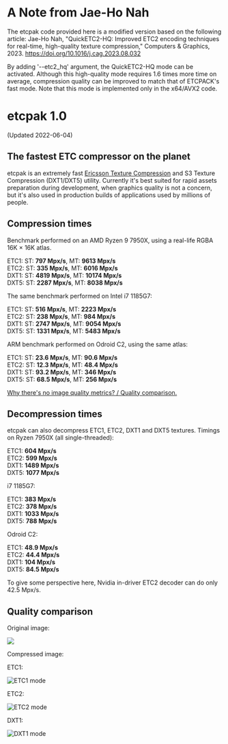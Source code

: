 # A Note from Jae-Ho Nah
The etcpak code provided here is a modified version based on the following article:
Jae-Ho Nah, "QuickETC2-HQ: Improved ETC2 encoding techniques for real-time, high-quality texture compression," Computers & Graphics, 2023.
https://doi.org/10.1016/j.cag.2023.08.032

By adding '--etc2_hq' argument, the QuickETC2-HQ mode can be activated. Although this high-quality mode requires 1.6 times more time on average, compression quality can be improved to match that of ETCPACK's fast mode. Note that this mode is implemented only in the x64/AVX2 code.

# etcpak 1.0 #
(Updated 2022-06-04)

## The fastest ETC compressor on the planet ##

etcpak is an extremely fast [Ericsson Texture Compression](http://en.wikipedia.org/wiki/Ericsson_Texture_Compression) and S3 Texture Compression (DXT1/DXT5) utility. Currently it's best suited for rapid assets preparation during development, when graphics quality is not a concern, but it's also used in production builds of applications used by millions of people.

## Compression times ##

Benchmark performed on an AMD Ryzen 9 7950X, using a real-life RGBA 16K × 16K atlas.

ETC1: ST: **797 Mpx/s**, MT: **9613 Mpx/s**  
ETC2: ST: **335 Mpx/s**, MT: **6016 Mpx/s**  
DXT1: ST: **4819 Mpx/s**, MT: **10174 Mpx/s**  
DXT5: ST: **2287 Mpx/s**, MT: **8038 Mpx/s**

The same benchmark performed on Intel i7 1185G7:

ETC1: ST: **516 Mpx/s**, MT: **2223 Mpx/s**  
ETC2: ST: **238 Mpx/s**, MT: **984 Mpx/s**  
DXT1: ST: **2747 Mpx/s**, MT: **9054 Mpx/s**  
DXT5: ST: **1331 Mpx/s**, MT: **5483 Mpx/s**

ARM benchmark performed on Odroid C2, using the same atlas:

ETC1: ST: **23.6 Mpx/s**, MT: **90.6 Mpx/s**  
ETC2: ST: **12.3 Mpx/s**, MT: **48.4 Mpx/s**  
DXT1: ST: **93.2 Mpx/s**, MT: **346 Mpx/s**  
DXT5: ST: **68.5 Mpx/s**, MT: **256 Mpx/s**

[Why there's no image quality metrics? / Quality comparison.](http://i.imgur.com/FxlmUOF.png)

## Decompression times ##

etcpak can also decompress ETC1, ETC2, DXT1 and DXT5 textures. Timings on Ryzen 7950X (all single-threaded):

ETC1: **604 Mpx/s**  
ETC2: **599 Mpx/s**  
DXT1: **1489 Mpx/s**  
DXT5: **1077 Mpx/s**

i7 1185G7:

ETC1: **383 Mpx/s**  
ETC2: **378 Mpx/s**  
DXT1: **1033 Mpx/s**  
DXT5: **788 Mpx/s**

Odroid C2:

ETC1: **48.9 Mpx/s**  
ETC2: **44.4 Mpx/s**  
DXT1: **104 Mpx/s**  
DXT5: **84.5 Mpx/s**

To give some perspective here, Nvidia in-driver ETC2 decoder can do only 42.5 Mpx/s.

## Quality comparison ##

Original image:

![](examples/kodim23.png)

Compressed image:

ETC1:

![](examples/etc1.png "ETC1 mode")

ETC2:

![](examples/etc2.png "ETC2 mode")

DXT1:

![](examples/dxtc.png "DXT1 mode")
